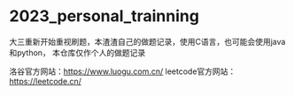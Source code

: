 # 2023_personal_trainning
大三重新开始重视刷题，本渣渣自己的做题记录，使用C语言，也可能会使用java和python，
本仓库仅作个人的做题记录

洛谷官方网站：https://www.luogu.com.cn/
leetcode官方网站：https://leetcode.cn/
